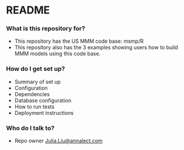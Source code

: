 # README #



### What is this repository for? ###

* This repository has the US MMM code base: msmp/R
* This repository also has the 3 examples showing users how to build MMM models using this code base.


### How do I get set up? ###

* Summary of set up
* Configuration
* Dependencies
* Database configuration
* How to run tests
* Deployment instructions

### Who do I talk to? ###

* Repo owner Julia.Liu@annalect.com
